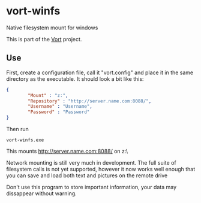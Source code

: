 # vort-winfs
Native filesystem mount for windows

This is part of the [Vort](http://github.com/donomii/vort) project.

## Use
First, create a configuration file, call it "vort.config" and place it in the same directory as the executable.  It should look a bit like this:

```JSON
{
        "Mount" : "z:",
        "Repository" : "http://server.name.com:8088/",
        "Username" : "Username",
        "Password" : "Password"
}
```

Then run

    vort-winfs.exe 
    
This mounts http://server.name.com:8088/ on z:\

Network mounting is still very much in development.  The full suite of filesystem calls is not yet supported, however it now works well enough that you can save and load both text and pictures on the remote drive

Don't use this program to store important information, your data may dissappear without warning.
